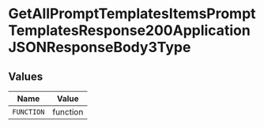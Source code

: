# GetAllPromptTemplatesItemsPromptTemplatesResponse200ApplicationJSONResponseBody3Type


## Values

| Name       | Value      |
| ---------- | ---------- |
| `FUNCTION` | function   |